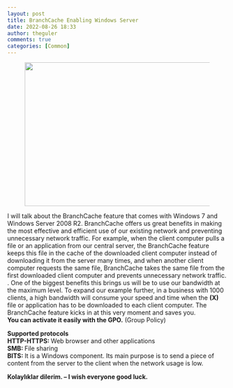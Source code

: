 ```yaml
---
layout: post
title: BranchCache Enabling Windows Server
date: 2022-08-26 18:33
author: theguler
comments: true
categories: [Common]
---
```

<!-- wp:image {"id":4180,"width":584,"height":329,"sizeSlug":"large","linkDestination":"none"} -->
<figure class="wp-block-image size-large is-resized"><img src="https://theguler.wordpress.com/wp-content/uploads/2022/08/branchcache.jpg?w=1024" alt="" class="wp-image-4180" width="584" height="329" /></figure>
<!-- /wp:image -->

<!-- wp:paragraph -->
<p>I will talk about the BranchCache feature that comes with Windows 7 and Windows Server 2008 R2. BranchCache offers us great benefits in making the most effective and efficient use of our existing network and preventing unnecessary network traffic. For example, when the client computer pulls a file or an application from our central server, the BranchCache feature keeps this file in the cache of the downloaded client computer instead of downloading it from the server many times, and when another client computer requests the same file, BranchCache takes the same file from the first downloaded client computer and prevents unnecessary network traffic. . One of the biggest benefits this brings us will be to use our bandwidth at the maximum level. To expand our example further, in a business with 1000 clients, a high bandwidth will consume your speed and time when the <strong>(X) </strong>file or application has to be downloaded to each client computer. The BranchCache feature kicks in at this very moment and saves you.<br><strong>You can activate it easily with the GPO.</strong> (Group Policy)</p>
<!-- /wp:paragraph -->

<!-- wp:paragraph -->
<p><strong>Supported protocols</strong><br><strong>HTTP-HTTPS: </strong>Web browser and other applications<br><strong>SMB: </strong>File sharing<br><strong>BITS: </strong>It is a Windows component. Its main purpose is to send a piece of content from the server to the client when the network usage is low.</p>
<!-- /wp:paragraph -->

<!-- wp:paragraph -->
<p><strong>Kolaylıklar dilerim. – I wish everyone good luck.</strong></p>
<!-- /wp:paragraph -->
